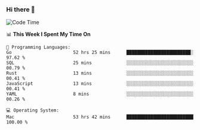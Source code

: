 ### Hi there 👋

<!--
**CrazyCollin/crazycollin** is a ✨ _special_ ✨ repository because its `README.md` (this file) appears on your GitHub profile.

Here are some ideas to get you started:

- 🔭 I’m currently working on ...
- 🌱 I’m currently learning ...
- 👯 I’m looking to collaborate on ...
- 🤔 I’m looking for help with ...
- 💬 Ask me about ...
- 📫 How to reach me: ...
- 😄 Pronouns: ...
- ⚡ Fun fact: ...
-->

<!--START_SECTION:waka-->
![Code Time](http://img.shields.io/badge/Code%20Time-2%2C166%20hrs%2012%20mins-blue)

📊 **This Week I Spent My Time On** 

```text
💬 Programming Languages: 
Go                       52 hrs 25 mins      ████████████████████████░   97.62 % 
SQL                      25 mins             ░░░░░░░░░░░░░░░░░░░░░░░░░   00.79 % 
Rust                     13 mins             ░░░░░░░░░░░░░░░░░░░░░░░░░   00.41 % 
JavaScript               13 mins             ░░░░░░░░░░░░░░░░░░░░░░░░░   00.41 % 
YAML                     8 mins              ░░░░░░░░░░░░░░░░░░░░░░░░░   00.26 % 

💻 Operating System: 
Mac                      53 hrs 42 mins      █████████████████████████   100.00 % 
```


<!--END_SECTION:waka-->
